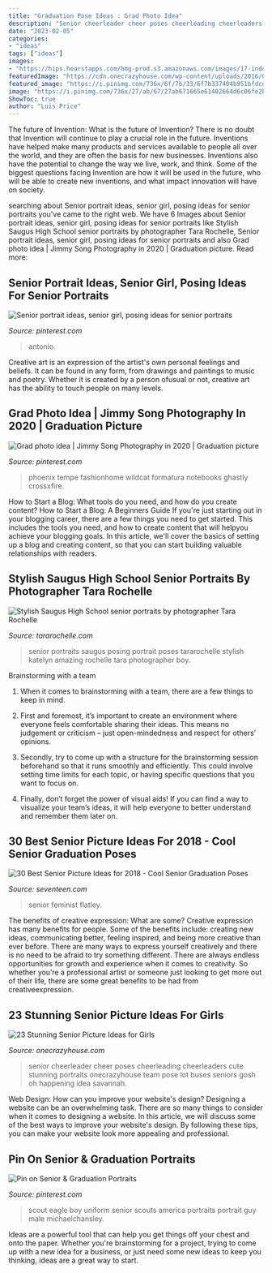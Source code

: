 ```yaml
---
title: "Graduation Pose Ideas : Grad Photo Idea"
description: "Senior cheerleader cheer poses cheerleading cheerleaders cute stunning portraits onecrazyhouse team pose lot buses seniors gosh oh happening idea savannah"
date: "2023-02-05"
categories:
- "ideas"
tags: ["ideas"]
images:
- "https://hips.hearstapps.com/hmg-prod.s3.amazonaws.com/images/17-index-gradpics-1555094909.jpg?resize=980:*"
featuredImage: "https://cdn.onecrazyhouse.com/wp-content/uploads/2016/08/cheerleader-picture.jpg"
featured_image: "https://i.pinimg.com/736x/6f/7b/33/6f7b337404b951bfdcd0a295c3f1dfcf--eagle-scout-boy-scout.jpg"
image: "https://i.pinimg.com/736x/27/ab/67/27ab671665e61402664d6c06fe2b86d7.jpg"
ShowToc: true
author: "Luis Price"
---
```



The future of Invention: What is the future of Invention?
There is no doubt that Invention will continue to play a crucial role in the future. Inventions have helped make many products and services available to people all over the world, and they are often the basis for new businesses. Inventions also have the potential to change the way we live, work, and think. Some of the biggest questions facing Invention are how it will be used in the future, who will be able to create new inventions, and what impact innovation will have on society.

	

		
searching about Senior portrait ideas, senior girl, posing ideas for senior portraits you've came to the right web. We have 6 Images about Senior portrait ideas, senior girl, posing ideas for senior portraits like Stylish Saugus High School senior portraits by photographer Tara Rochelle, Senior portrait ideas, senior girl, posing ideas for senior portraits and also Grad photo idea | Jimmy Song Photography in 2020 | Graduation picture. Read more:
		
    
## Senior Portrait Ideas, Senior Girl, Posing Ideas For Senior Portraits

<img loading=lazy src="https://i.pinimg.com/736x/27/ab/67/27ab671665e61402664d6c06fe2b86d7.jpg" onerror="this.onerror=null;this.src='https://tse3.mm.bing.net/th?id=OIP.-F_ShECyGMXoal7afsRXGAHaLH&amp;pid=15.1';" alt="Senior portrait ideas, senior girl, posing ideas for senior portraits">

_Source: pinterest.com_

>antonio. 

	

Creative art is an expression of the artist's own personal feelings and beliefs. It can be found in any form, from drawings and paintings to music and poetry. Whether it is created by a person ofusual or not, creative art has the ability to touch people on many levels.

    
## Grad Photo Idea | Jimmy Song Photography In 2020 | Graduation Picture

<img loading=lazy src="https://i.pinimg.com/originals/59/87/e0/5987e0b46088135ff28a90c0a8696cf1.png" onerror="this.onerror=null;this.src='https://tse4.mm.bing.net/th?id=OIP.XfJ14qkcz5b8Trji9mqvQwHaLF&amp;pid=15.1';" alt="Grad photo idea | Jimmy Song Photography in 2020 | Graduation picture">

_Source: pinterest.com_

>phoenix tempe fashionhome wildcat formatura notebooks ghastly crossxfire. 

	

How to Start a Blog: What tools do you need, and how do you create content?
How to Start a Blog: A Beginners Guide
If you're just starting out in your blogging career, there are a few things you need to get started. This includes the tools you need, and how to create content that will helpyou achieve your blogging goals. In this article, we'll cover the basics of setting up a blog and creating content, so that you can start building valuable relationships with readers.

    
## Stylish Saugus High School Senior Portraits By Photographer Tara Rochelle

<img loading=lazy src="http://tararochelle.com/wp-content/uploads/2018/03/stylish-senior-portraits-saugus-high-school-valencia_0109-683x1024.jpg" onerror="this.onerror=null;this.src='https://tse3.mm.bing.net/th?id=OIP.uA2mv-ggeebzI9RvsPTB_gHaLG&amp;pid=15.1';" alt="Stylish Saugus High School senior portraits by photographer Tara Rochelle">

_Source: tararochelle.com_

>senior portraits saugus posing portrait poses tararochelle stylish katelyn amazing rochelle tara photographer boy. 

	

Brainstorming with a team
1. When it comes to brainstorming with a team, there are a few things to keep in mind.
2. First and foremost, it’s important to create an environment where everyone feels comfortable sharing their ideas. This means no judgement or criticism – just open-mindedness and respect for others’ opinions.

3. Secondly, try to come up with a structure for the brainstorming session beforehand so that it runs smoothly and efficiently. This could involve setting time limits for each topic, or having specific questions that you want to focus on.

4. Finally, don’t forget the power of visual aids! If you can find a way to visualize your team’s ideas, it will help everyone to better understand and remember them later on.

    
## 30 Best Senior Picture Ideas For 2018 - Cool Senior Graduation Poses

<img loading=lazy src="https://hips.hearstapps.com/hmg-prod.s3.amazonaws.com/images/17-index-gradpics-1555094909.jpg?resize=980:*" onerror="this.onerror=null;this.src='https://tse3.mm.bing.net/th?id=OIP.QhxMXSvlQwNsegp1DhTc0wHaDt&amp;pid=15.1';" alt="30 Best Senior Picture Ideas for 2018 - Cool Senior Graduation Poses">

_Source: seventeen.com_

>senior feminist flatley. 

	

The benefits of creative expression: What are some?
Creative expression has many benefits for people. Some of the benefits include: creating new ideas, communicating better, feeling inspired, and being more creative than ever before. There are many ways to express yourself creatively and there is no need to be afraid to try something different. There are always endless opportunities for growth and experience when it comes to creativity. So whether you’re a professional artist or someone just looking to get more out of their life, there are some great benefits to be had from creativeexpression.

    
## 23 Stunning Senior Picture Ideas For Girls

<img loading=lazy src="https://cdn.onecrazyhouse.com/wp-content/uploads/2016/08/cheerleader-picture.jpg" onerror="this.onerror=null;this.src='https://tse2.mm.bing.net/th?id=OIP.1z1uG-Hh370Qrnw2DCwNLAHaLH&amp;pid=15.1';" alt="23 Stunning Senior Picture Ideas for Girls">

_Source: onecrazyhouse.com_

>senior cheerleader cheer poses cheerleading cheerleaders cute stunning portraits onecrazyhouse team pose lot buses seniors gosh oh happening idea savannah. 

	

Web Design: How can you improve your website's design?
Designing a website can be an overwhelming task. There are so many things to consider when it comes to designing a website. In this article, we will discuss some of the best ways to improve your website's design. By following these tips, you can make your website look more appealing and professional.

    
## Pin On Senior &amp; Graduation Portraits

<img loading=lazy src="https://i.pinimg.com/736x/6f/7b/33/6f7b337404b951bfdcd0a295c3f1dfcf--eagle-scout-boy-scout.jpg" onerror="this.onerror=null;this.src='https://tse2.mm.bing.net/th?id=OIP.cwAWKA1koVhet99iJQ0h0wHaLH&amp;pid=15.1';" alt="Pin on Senior &amp; Graduation Portraits">

_Source: pinterest.com_

>scout eagle boy uniform senior scouts america portraits portrait guy male michaelchansley. 

	

Ideas are a powerful tool that can help you get things off your chest and onto the paper. Whether you're brainstorming for a project, trying to come up with a new idea for a business, or just need some new ideas to keep you thinking, ideas are a great way to start.

